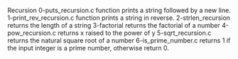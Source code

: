 Recursion
0-puts_recursion.c
function prints a string followed by a new line.
1-print_rev_recursion.c
function prints a string in reverse.
2-strlen_recursion
returns the length of a string
3-factorial
returns the factorial of a number
4-pow_recursion.c
returns x raised to the power of y
5-sqrt_recursion.c
returns the natural square root of a number
6-is_prime_number.c
returns 1 if the input integer is a prime number, otherwise return 0.
